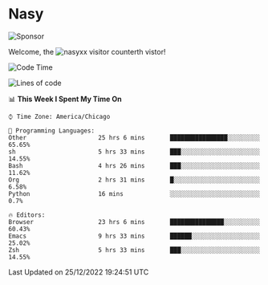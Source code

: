 # Nasy

<!--
<p align="center">
<img height="200" src="https://github-readme-stats.vercel.app/api?username=nasyxx&count_private=true&show_icons=true&theme=dracula&include_all_commits=true"/>
<img height="200" src="https://github-readme-stats.vercel.app/api/top-langs/?username=nasyxx&theme=dracula&hide=html,jupyter+notebook&count_private=true&show_icons=true"/>
</p>

  
----------------
-->

![Sponsor](https://img.shields.io/static/v1.svg?label=Sponsor&message=%E2%9D%A4&logo=GitHub&style=flat&color=pink)
 
Welcome, the ![nasyxx visitor counter](https://count.getloli.com/get/@nasyxx?theme=rule34)th vistor!
 
<!--START_SECTION:waka-->
![Code Time](http://img.shields.io/badge/Code%20Time-2%2C978%20hrs-blue)

![Lines of code](https://img.shields.io/badge/From%20Hello%20World%20I%27ve%20Written-5%20Million%20lines%20of%20code-blue)

📊 **This Week I Spent My Time On** 

```text
⌚︎ Time Zone: America/Chicago

💬 Programming Languages: 
Other                    25 hrs 6 mins       ████████████████░░░░░░░░░   65.65% 
sh                       5 hrs 33 mins       ███░░░░░░░░░░░░░░░░░░░░░░   14.55% 
Bash                     4 hrs 26 mins       ███░░░░░░░░░░░░░░░░░░░░░░   11.62% 
Org                      2 hrs 31 mins       █░░░░░░░░░░░░░░░░░░░░░░░░   6.58% 
Python                   16 mins             ░░░░░░░░░░░░░░░░░░░░░░░░░   0.7%

🔥 Editors: 
Browser                  23 hrs 6 mins       ███████████████░░░░░░░░░░   60.43% 
Emacs                    9 hrs 33 mins       ██████░░░░░░░░░░░░░░░░░░░   25.02% 
Zsh                      5 hrs 33 mins       ███░░░░░░░░░░░░░░░░░░░░░░   14.55%

```


 Last Updated on 25/12/2022 19:24:51 UTC
<!--END_SECTION:waka-->

<!-- ![visitors](https://visitor-badge.laobi.icu/badge?page_id=nasyxx.nasyxx) -->
